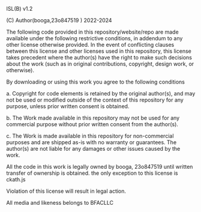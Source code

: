 ISL(B) v1.2

(C) Author(booga,23o847519 ) 2022-2024

The following code provided in this repository/website/repo are made available under the following restrictive conditions, in addendum to any other license otherwise provided. In the event of conflicting clauses between this license and other licenses used in this repository, this license takes precedent where the author(s) have the right to make such decisions about the work (such as in original contributions, copyright, design work, or otherwise).

By downloading or using this work you agree to the following conditions

a. Copyright for code elements is retained by the original author(s), and may not be used or modified outside of the context of this repository for any purpose, unless prior written consent is obtained.

b. The Work made available in this repository may not be used for any commercial purpose without prior written consent from the author(s).

c. The Work is made available in this repository for non-commercial purposes and are shipped as-is with no warranty or guarantees. The author(s) are not liable for any damages or other issues caused by the work.

All the code in this work is legally owned by booga, 23o847519 until written transfer of ownership is obtained. the only exception to this license is ckath.js

Violation of this license will result in legal action.

All media and likeness belongs to BFACLLC